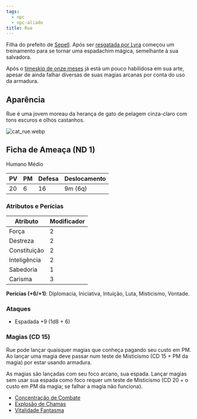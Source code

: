 ```yaml
---
tags:
  - npc
  - npc-aliado
title: Rue
---
```

Filha do prefeito de [Sepell](../../../Lugares/Plano%20Material/Nyrule/Ermos/Sepell.md). Após ser [resgatada por Lyra](../../../Sess%C3%B5es/Sess%C3%A3o%2001.md#Cena%203%20-%20Combate%20Exploração) começou um treinamento para se tornar uma espadachim mágica, semelhante à sua salvadora.

Após o [timeskip de onze meses](../../../Sess%C3%B5es/Sess%C3%A3o%2003.md) já está um pouco habilidosa em sua arte, apesar de ainda falhar diversas de suas magias arcanas por conta do uso da armadura.

## Aparência
Rue é uma jovem moreau da herança de gato de pelagem cinza-claro com tons escuros e olhos castanhos.

![cat_rue.webp](./cat_rue.webp)

## Ficha de Ameaça (ND 1)
Humano Médio

| PV  | PM  | Defesa | Deslocamento |
| --- | --- | ------ | ------------ |
| 20  | 6   | 16     | 9m (6q)      |

### Atributos e Perícias
| Atributo     | Modificador |
| ------------ | ----------- |
| Força        | 2           |
| Destreza     | 2           |
| Constituição | 2           |
| Inteligência | 2           |
| Sabedoria    | 1           |
| Carisma      | 3           |

**Perícias (+6/+1)**: Diplomacia, Iniciativa, Intuição, Luta, Misticismo, Vontade.

### Ataques
* Espadada +9 (1d8 + 6)

### Magias (CD 15)
Rue pode lançar quaisquer magias que conheça pagando seu custo em PM. Ao lançar uma magia deve passar num teste de Misticismo (CD 15 + PM da magia) por estar usando armadura.

As magias são lançadas com seu foco arcano, sua espada. Lançar magias sem usar sua espada como foco requer um teste de Misticismo (CD 20 + o custo em PM da magia; se falhar a magia não funciona).

* [Concentração de Combate](https://eduardomarques.pythonanywhere.com/45/)
* [Explosão de Chamas](https://eduardomarques.pythonanywhere.com/87/)
* [Vitalidade Fantasma](https://eduardomarques.pythonanywhere.com/197/)
